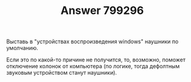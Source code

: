 ﻿---
title: "Answer 799296"
se.owner.user_id: 289200
se.owner.display_name: "Виталий Суворов"
se.owner.link: "https://ru.stackoverflow.com/users/289200/%d0%92%d0%b8%d1%82%d0%b0%d0%bb%d0%b8%d0%b9-%d0%a1%d1%83%d0%b2%d0%be%d1%80%d0%be%d0%b2"
se.answer_id: 799296
se.question_id: 799293
se.post_type: answer
se.score: 0
se.is_accepted: False
---
<p>Выставь в "устройствах воспроизведения windows" наушники по умолчанию.</p>

<p>Если это по какой-то причине не получится, то, возможно, поможет отключение колонок от компьютера (по логике, тогда дефолтным звуковым устройством станут наушники).</p>

